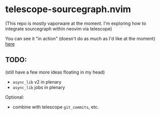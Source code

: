 # telescope-sourcegraph.nvim

(This repo is mostly vaporware at the moment. I'm exploring how to integrate sourcegraph within neovim via telescope)

You can see it "in action" (doesn't do as much as I'd like at the moment) [here](https://youtu.be/iCdsD6MiLQs)

## TODO:

(still have a few more ideas floating in my head)

- `async_lib` v2 in plenary
- `async_lib` jobs in plenary

Optional:

- combine with telescope `git_commits`, etc.
